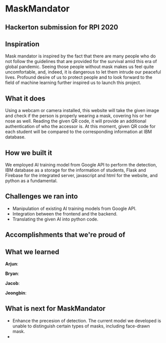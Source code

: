 # MaskMandator

## Hackerton submission for RPI 2020

## Inspiration
  Mask mandator is inspired by the fact that there are many people who do not follow the guidelines that are provided for the survival amid this era of global
  pandemic. Seeing those people without mask makes us feel quite uncomfortable, and, indeed, it is dangerous to let them intrude our peaceful lives. 
  Profound desire of us to protect people and to look forward to the field of machine learning further inspired us to launch this project.

## What it does
  Using a webcam or camera installed, this website will take the given image and check if the person is properly wearing a mask, covering his or her nose as well.
  Reading the given QR code, it will provide an additional authentication of who the accessor is. At this moment, given QR code for each student will be compared to 
  the corresponding information at IBM database.

## How we built it
  We employed AI training model from Google API to perform the detection, IBM database as a storage for the information of students, Flask and Firebase for
  the integrated server, javascript and html for the website, and python as a fundamental.

## Challenges we ran into
  - Manipulation of existing AI training models from Google API.
  - Integration between the frontend and the backend.
  - Translating the given AI into python code.


## Accomplishments that we're proud of



## What we learned
**Arjun**:


**Bryan**:


**Jacob**:


**Jeongbin**:



## What is next for MaskMandator
  - Enhance the precesion of detection. The current model we developed is unable to distinguish certain types of masks, including face-drawn mask.
  - 




